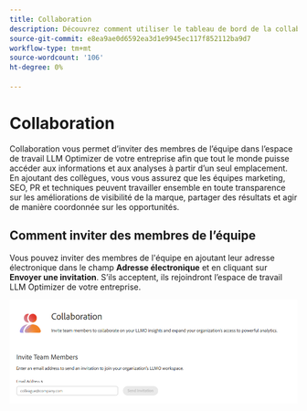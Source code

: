 ```yaml
---
title: Collaboration
description: Découvrez comment utiliser le tableau de bord de la collaboration pour inviter des membres de l’équipe dans l’espace de travail LLM Optimizer de votre entreprise.
source-git-commit: e8ea9ae0d6592ea3d1e9945ec117f852112ba9d7
workflow-type: tm+mt
source-wordcount: '106'
ht-degree: 0%

---
```



# Collaboration

Collaboration vous permet d’inviter des membres de l’équipe dans l’espace de travail LLM Optimizer de votre entreprise afin que tout le monde puisse accéder aux informations et aux analyses à partir d’un seul emplacement. En ajoutant des collègues, vous vous assurez que les équipes marketing, SEO, PR et techniques peuvent travailler ensemble en toute transparence sur les améliorations de visibilité de la marque, partager des résultats et agir de manière coordonnée sur les opportunités.

## Comment inviter des membres de l’équipe

Vous pouvez inviter des membres de l&#39;équipe en ajoutant leur adresse électronique dans le champ **Adresse électronique** et en cliquant sur **Envoyer une invitation**. S’ils acceptent, ils rejoindront l’espace de travail LLM Optimizer de votre entreprise.

![Invitation Collaboration](/help/dashboards/assets/collaboration.png)
